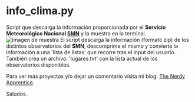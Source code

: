 # info_clima.py

Script que descarga la información proporcionada por el **Servicio Meteorológico Nacional [SMN](https://www.smn.gob.ar/)** y la muestra en la terminal.
![imagen de muestra](https://i.ibb.co/bvgL2f7/Screenshot-20241124-180305.png)
El script descarga la información (formato zip) de los distintos observatorios del **SMN**, descomprime el mismo y convierte la información a una 'lista de listas' que recorre tras el input del usuario.
También crea un archivo: 'lugares.txt' con la lista actual de los observatorios disponibles.

Para ver más proyectos y/o dejar un comentario visita mi blog: [The Nerdy Apprentice](https://thenerdyapprentice.blogspot.com/).

Saludos.



